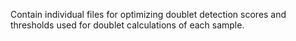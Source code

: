 Contain individual files for optimizing doublet detection scores and thresholds used for doublet calculations of each sample. 
